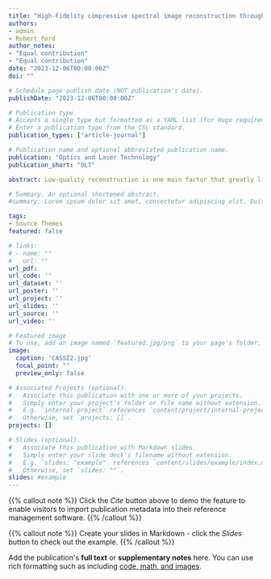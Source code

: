```yaml
---
title: "High-Fidelity compressive spectral image reconstruction through a novel Non-Convex Non-Local Low-Rank tensor approximation model"
authors:
- admin
- Robert Ford
author_notes:
- "Equal contribution"
- "Equal contribution"
date: "2023-12-06T00:00:00Z"
doi: ""

# Schedule page publish date (NOT publication's date).
publishDate: "2023-12-06T00:00:00Z"

# Publication type.
# Accepts a single type but formatted as a YAML list (for Hugo requirements).
# Enter a publication type from the CSL standard.
publication_types: ["article-journal"]

# Publication name and optional abbreviated publication name.
publication: "Optics and Laser Technology"
publication_short: "OLT"

abstract: Low-quality reconstruction is one main factor that greatly limits the development of snapshot compressive imaging (SCI) systems. The common algorithms usually unfold a 3D hyperspectral image (HSI) into a vector or matrix which inevitably corrupts the intrinsic structure of the HSI and insufficiently discovers its prior information. To fully exploit the underlying structures and internal correlations of the HSIs, this paper proposes a novel non-convex model based on Non-Local low-rank Tensor Approximation with Hyper-Laplacian priori (HL), named HL-NLTA, which effectively combines local and non-local similarity information from fused spectral and spatial perspectives. Specifically, a non-local low-rank tensor model based on the minimax concave plus (MCP) penalty and log sum (LS) penalty separately is developed which can simultaneously exploit two intrinsic properties of HSI, i.e., global correlation along the spectral domain (GCAS) and non-local self-similarity along the spatial domain (NSAS). Furthermore, the Hyper-Laplacian priori regularized through a non-convex ℓp (0 < p < 1) norm can preserve well the spectral and spatial structure. An optimization algorithm based on the alternating direction multiplier method (ADMM) framework is designed and accelerated by the Generalized shrinkage/ thresholding (GST) algorithm and the fast Fourier transform (FFT) to solve the new nonconvex model. Extensive simulation results on public datasets and experimental results on our real CASSI system indicate that the proposed method enables high-fidelity HSI reconstructions in terms of simultaneous spatial structure detail recovery and spectral preservation. These results verify the effectiveness of the proposed model for snapshot compressive imaging (e.g., Coded aperture snapshot spectral imaging CASSI).

# Summary. An optional shortened abstract.
#summary: Lorem ipsum dolor sit amet, consectetur adipiscing elit. Duis posuere tellus ac convallis placerat. Proin tincidunt magna sed ex sollicitudin condimentum.

tags:
- Source Themes
featured: false

# links:
# - name: ""
#   url: ""
url_pdf: 
url_code: ''
url_dataset: ''
url_poster: ''
url_project: ''
url_slides: ''
url_source: ''
url_video: ''

# Featured image
# To use, add an image named `featured.jpg/png` to your page's folder. 
image:
  caption: 'CASSI2.jpg'
  focal_point: ""
  preview_only: false

# Associated Projects (optional).
#   Associate this publication with one or more of your projects.
#   Simply enter your project's folder or file name without extension.
#   E.g. `internal-project` references `content/project/internal-project/index.md`.
#   Otherwise, set `projects: []`.
projects: []

# Slides (optional).
#   Associate this publication with Markdown slides.
#   Simply enter your slide deck's filename without extension.
#   E.g. `slides: "example"` references `content/slides/example/index.md`.
#   Otherwise, set `slides: ""`.
slides: #example
---
```


{{% callout note %}}
Click the *Cite* button above to demo the feature to enable visitors to import publication metadata into their reference management software.
{{% /callout %}}

{{% callout note %}}
Create your slides in Markdown - click the *Slides* button to check out the example.
{{% /callout %}}

Add the publication's **full text** or **supplementary notes** here. You can use rich formatting such as including [code, math, and images](https://docs.hugoblox.com/content/writing-markdown-latex/).
